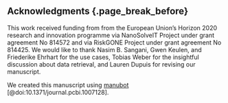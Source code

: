 ## Acknowledgments {.page_break_before}

This work received funding from from the European Union’s Horizon 2020 research and innovation programme
via NanoSolveIT Project under grant agreement No 814572 and
via RiskGONE Project under grant agreement No 814425.
We would like to thank Nasim B. Sangani, Gwen Keulen, and Friederike Ehrhart for the use cases, Tobias Weber for the insightful discussion about data retrieval, and Lauren Dupuis for revising our manuscript.

We created this manuscript using [manubot](https://manubot.org/) [@doi:10.1371/journal.pcbi.1007128].
